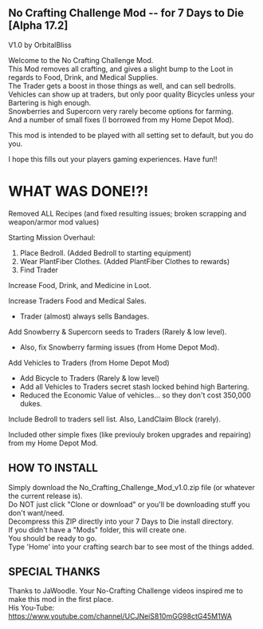 No Crafting Challenge Mod -- for 7 Days to Die [Alpha 17.2]
------------------------------------------------
V1.0 by OrbitalBliss

Welcome to the No Crafting Challenge Mod.  
This Mod removes all crafting, and gives a slight bump to the Loot in regards to Food, Drink, and Medical Supplies.  
The Trader gets a boost in those things as well, and can sell bedrolls.  
Vehicles can show up at traders, but only poor quality Bicycles unless your Bartering is high enough.  
Snowberries and Supercorn very rarely become options for farming.  
And a number of small fixes (I borrowed from my Home Depot Mod).  

This mod is intended to be played with all setting set to default, but you do you.

I hope this fills out your players gaming experiences.  Have fun!!


WHAT WAS DONE!?!
==================

Removed ALL Recipes (and fixed resulting issues; broken scrapping and weapon/armor mod values)

Starting Mission Overhaul:  
   1) Place Bedroll. (Added Bedroll to starting equipment)  
   2) Wear PlantFiber Clothes. (Added PlantFiber Clothes to rewards)  
   3) Find Trader

Increase Food, Drink, and Medicine in Loot.

Increase Traders Food and Medical Sales.  
- Trader (almost) always sells Bandages.  

Add Snowberry & Supercorn seeds to Traders (Rarely & low level).  
- Also, fix Snowberry farming issues (from Home Depot Mod).  

Add Vehicles to Traders (from Home Depot Mod)  
- Add Bicycle to Traders (Rarely & low level)  
- Add all Vehicles to Traders secret stash locked behind high Bartering. 
- Reduced the Economic Value of vehicles... so they don't cost 350,000 dukes.  

Include Bedroll to traders sell list.  Also, LandClaim Block (rarely).  

Included other simple fixes (like previouly broken upgrades and repairing) from my Home Depot Mod. 


HOW TO INSTALL
--------------------------
Simply download the No_Crafting_Challenge_Mod_v1.0.zip file (or whatever the current release is).  
Do NOT just click "Clone or download" or you'll be downloading stuff you don't want/need.  
Decompress this ZIP directly into your 7 Days to Die install directory.  
If you didn't have a "Mods" folder, this will create one.  
You should be ready to go.  
Type 'Home' into your crafting search bar to see most of the things added.

SPECIAL THANKS
--------------------------
Thanks to JaWoodle.  Your No-Crafting Challenge videos inspired me to make this mod in the first place.  
His You-Tube: https://www.youtube.com/channel/UCJNeiS810mGG98ctG45M1WA
